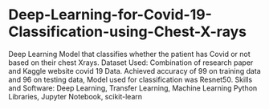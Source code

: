 # Deep-Learning-for-Covid-19-Classification-using-Chest-X-rays



Deep Learning Model that classifies whether the patient has Covid or not based on their chest Xrays.
Dataset Used: Combination of research paper and Kaggle website covid 19 Data.
Achieved accuracy of 99 on training data and 96 on testing data, Model used for classification was Resnet50.
Skills and Software: Deep Learning, Transfer Learning, Machine Learning Python Libraries, Jupyter Notebook, scikit-learn
